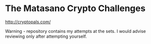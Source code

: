 # The Matasano Crypto Challenges
http://cryptopals.com/

Warning - repository contains my attempts at the sets. I would advise reviewing only after attempting yourself.

